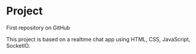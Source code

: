 # Project
First repository on GitHub


This project is based on a realtime chat app using HTML, CSS, JavaScript, SocketIO.
